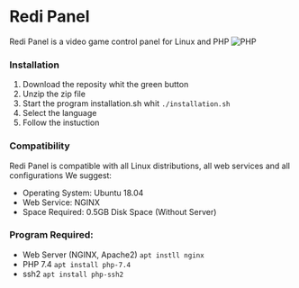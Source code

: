 # Redi Panel
Redi Panel is a video game control panel for Linux and PHP
![PHP](https://www.php.net/)
### Installation
1. Download the reposity whit the green button
2. Unzip the zip file
3. Start the program installation.sh whit `./installation.sh`
4. Select the language
5. Follow the instuction

### Compatibility
Redi Panel is compatible with all Linux distributions, all web services and all configurations
We suggest:
- Operating System: Ubuntu 18.04
- Web Service: NGINX
- Space Required: 0.5GB Disk Space (Without Server)

### Program Required:
- Web Server (NGINX, Apache2)   `apt instll nginx`
- PHP 7.4                       `apt install php-7.4`
- ssh2                          `apt install php-ssh2`


